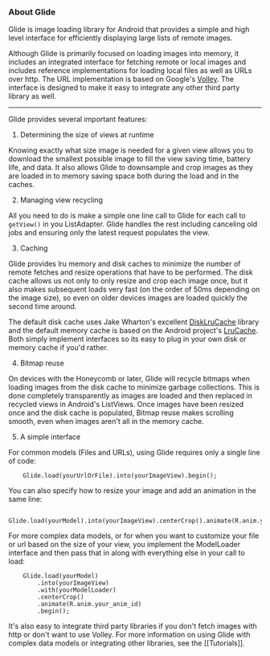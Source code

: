 ### About Glide

Glide is image loading library for Android that provides a simple and high level interface for efficiently displaying large lists of remote images. 

Although Glide is primarily focused on loading images into memory, it includes an integrated interface for fetching remote or local images and includes reference implementations for loading local files as well as URLs over http. The URL implementation is based on Google's [Volley](https://android.googlesource.com/platform/frameworks/volley/). The interface is designed to make it easy to integrate any other third party library as well.

***

Glide provides several important features:

1. Determining the size of views at runtime

  Knowing exactly what size image is needed for a given view allows you to download the smallest possible image to fill the view saving time, battery life, and data. It also allows Glide to downsample and crop images as they are loaded in to memory saving space both during the load and in the caches.

2. Managing view recycling 

  All you need to do is make a simple one line call to Glide for each call to `getView()` in you ListAdapter. Glide handles the rest including canceling old jobs and ensuring only the latest request populates the view.

3. Caching

  Glide provides lru memory and disk caches to minimize the number of remote fetches and resize operations that have to be performed. The disk cache allows us not only to only resize and crop each image once, but it also makes subsequent loads very fast (on the order of 50ms depending on the image size), so even on older devices images are loaded quickly the second time around.

  The default disk cache uses Jake Wharton's excellent [DiskLruCache](https://github.com/JakeWharton/DiskLruCache) library and the default memory cache is based on the Android project's [LruCache](http://developer.android.com/reference/android/support/v4/util/LruCache.html). Both simply implement interfaces so its easy to plug in your own disk or memory cache if you'd rather.

4. Bitmap reuse  

  On devices with the Honeycomb or later, Glide will recycle bitmaps when loading images from the disk cache to minimize garbage collections. This is done completely transparently as images are loaded and then replaced in recycled views in Android's ListViews. Once images have been resized once and the disk cache is populated, Bitmap reuse makes scrolling smooth, even when images aren't all in the memory cache.

5. A simple interface

  For common models (Files and URLs), using Glide requires only a single line of code:

        Glide.load(yourUrlOrFile).into(yourImageView).begin();

  You can also specify how to resize your image and add an animation in the same line:

        Glide.load(yourModel).into(yourImageView).centerCrop().animate(R.anim.your_anim_id).begin();

  For more complex data models, or for when you want to customize your file or url based on the size of your view, you implement the ModelLoader interface and then pass that in along with everything else in your call to load:

        Glide.load(yourModel)
            .into(yourImageView)
            .with(yourModelLoader)
            .centerCrop()
            .animate(R.anim.your_anim_id)
            .begin();
  
  It's also easy to integrate third party libraries if you don't fetch images with http or don't want to use Volley. For more information on using Glide with complex data models or integrating other libraries, see the [[Tutorials]].
  